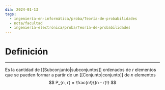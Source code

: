 ```yaml
---
dia: 2024-01-13
tags:
  - ingeniería-en-informática/proba/Teoría-de-probabilidades
  - nota/facultad
  - ingeniería-electrónica/proba/Teoría-de-probabilidades
---
```

# Definición
---
Es la cantidad de [[Subconjunto|subconjuntos]] ordenados de $r$ elementos que se pueden formar a partir de un [[Conjunto|conjunto]] de $n$ elementos $$ P_{n, r} = \frac{n!}{(n - r)!} $$